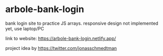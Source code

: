 # arbole-bank-login

bank login site to practice JS arrays. responsive design not implemented yet, use laptop/PC


link to website: https://arbole-bank-login.netlify.app/



project idea by https://twitter.com/jonasschmedtman
